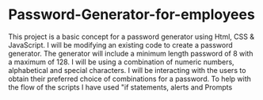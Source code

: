 # Password-Generator-for-employees
This project is a basic concept for a password generator using Html, CSS & JavaScript.
I will be modifying an existing code to create a password generator. The generator will include a minimum length password of 8 with a maximum of 128.  I will be using a combination of numeric numbers, alphabetical and special characters.
I will be interacting with the users to obtain their preferred choice of combinations for a password.
To help with the flow of the scripts I have used "if statements, alerts and Prompts

